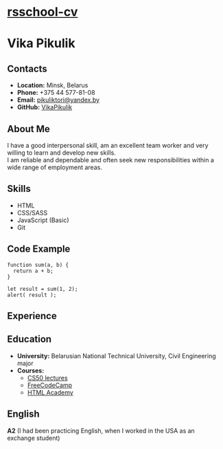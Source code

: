 # __[rsschool-cv](https://VikaPikulik.github.io/rsschool-cv/)__

# __Vika Pikulik__

## __Contacts__
- __Location:__ Minsk, Belarus
- __Phone:__ +375 44 577-81-08
- __Email:__ pikuliktori@yandex.by
- __GitHub:__ [VikaPikulik](https://github.com/VikaPikulik)

## __About Me__
I have  a good interpersonal skill, am an excellent team worker and very willing to learn and develop new skills.\
I am reliable and dependable and often seek new responsibilities within a wide range of employment areas. 

## __Skills__
- HTML
- CSS/SASS
- JavaScript (Basic)
- Git

## __Code Example__
```
function sum(a, b) {
  return a + b;
}

let result = sum(1, 2);
alert( result );
```

## __Experience__

## __Education__ 
- __University:__ Belarusian National Technical University, Civil Engineering major
- __Courses:__
  - [CS50 lectures](https://www.youtube.com/channel/UCcabW7890RKJzL968QWEykA)
  - [FreeCodeCamp](https://www.freecodecamp.org)
  - [HTML Academy](https://www.htmlacademy.ru)

## __English__
__A2__ (I had been practicing English, when I worked in the USA as an exchange student) 

